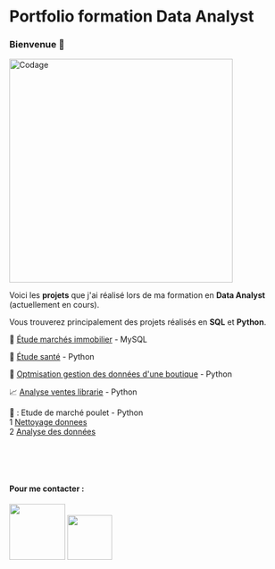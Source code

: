 # Portfolio formation Data Analyst

### Bienvenue 👋



<p align='left'><img alt="Codage" width="400" src="https://cdn.dribbble.com/users/20368/screenshots/4012238/media/a527f691d3c789ed7618f1c3edea804c.gif"></p>

Voici les **projets** que j'ai réalisé lors de ma formation en **Data Analyst** (actuellement en cours).

Vous trouverez principalement des projets réalisés en **SQL** et **Python**.

:house_with_garden: [Étude marchés immobilier](https://github.com/Zaccaria-Amillou/Data-Analyst-projets/blob/main/%C3%89tude%20march%C3%A9s%20immobilier/%C3%89tude%20march%C3%A9s%20immobilier.md) - MySQL

:corn: [Étude santé](https://github.com/Zaccaria-Amillou/Data-Analyst-projets/blob/main/%C3%89tude%20de%20sant%C3%A9/Projet%204.ipynb) - Python

:wine_glass: [Optmisation gestion des données d'une boutique](https://github.com/Zaccaria-Amillou/Data-Analyst-projets/blob/main/Optimisation%20gestion%20donn%C3%A9es%20boutique/Projet%205%20-%20Def.ipynb) - Python

:chart_with_upwards_trend: [Analyse ventes librarie](https://github.com/Zaccaria-Amillou/Data-Analyst-projets/blob/main/Analyse%20Ventes%20Librarie/Projet%206%20Def.ipynb) - Python

:chicken: : Etude de marché poulet - Python <br> 
   1 [Nettoyage donnees](https://github.com/Zaccaria-Amillou/Data-Analyst-projets-formation/blob/main/%C3%89tude%20de%20march%C3%A9/Nettoyage%20Donn%C3%A9es.ipynb)</br>
   2 [Analyse des données ](https://github.com/Zaccaria-Amillou/Data-Analyst-projets-formation/blob/main/%C3%89tude%20de%20march%C3%A9/Analyse%20Donn%C3%A9es.ipynb)

</br>
</br>
</br>

<h4>Pour me contacter : </h4>

[<img src="https://img.shields.io/badge/LinkedIn-0077B5?style=for-the-badge&logo=linkedin&logoColor=white" width="100"/>](https://www.linkedin.com/in/zaccaria-amillou-1a5477231/)
[<img src="https://img.shields.io/badge/Gmail-D14836?style=for-the-badge&logo=gmail&logoColor=white" width="80"/>](zaccaria.amillou@gmail.com)</br>
